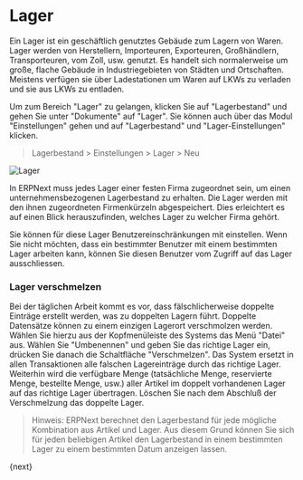 <!-- add-breadcrumbs -->
# Lager


Ein Lager ist ein geschäftlich genutztes Gebäude zum Lagern von Waren. Lager werden von Herstellern, Importeuren, Exporteuren, Großhändlern, Transporteuren, vom Zoll, usw. genutzt. Es handelt sich normalerweise um große, flache Gebäude in Industriegebieten von Städten und Ortschaften. Meistens verfügen sie über Ladestationen um Waren auf LKWs zu verladen und sie aus LKWs zu entladen.

Um zum Bereich "Lager" zu gelangen, klicken Sie auf "Lagerbestand" und gehen Sie unter "Dokumente" auf "Lager". Sie können auch über das Modul "Einstellungen" gehen und auf "Lagerbestand" und "Lager-Einstellungen" klicken.

> Lagerbestand > Einstellungen > Lager > Neu

<img class="screenshot" alt="Lager" src="{{docs_base_url}}/v12/assets/img/stock/warehouse.png">

In ERPNext muss jedes Lager einer festen Firma zugeordnet sein, um einen unternehmensbezogenen Lagerbestand zu erhalten. Die Lager werden mit den ihnen zugeordneten Firmenkürzeln abgespeichert. Dies erleichtert es auf einen Blick herauszufinden, welches Lager zu welcher Firma gehört.

Sie können für diese Lager Benutzereinschränkungen mit einstellen. Wenn Sie nicht möchten, dass ein bestimmter Benutzer mit einem bestimmten Lager arbeiten kann, können Sie diesen Benutzer vom Zugriff auf das Lager ausschliessen.

### Lager verschmelzen

Bei der täglichen Arbeit kommt es vor, dass fälschlicherweise doppelte Einträge erstellt werden, was zu doppelten Lagern führt. Doppelte Datensätze können zu einem einzigen Lagerort verschmolzen werden. Wählen Sie hierzu aus der Kopfmenüleiste des Systems das Menü "Datei" aus. Wählen Sie "Umbenennen" und geben Sie das richtige Lager ein, drücken Sie danach die Schaltfläche "Verschmelzen". Das System ersetzt in allen Transaktionen alle falschen Lagereinträge durch das richtige Lager. Weiterhin wird die verfügbare Menge (tatsächliche Menge, reservierte Menge, bestellte Menge, usw.) aller Artikel im doppelt vorhandenen Lager auf das richtige Lager übertragen. Löschen Sie nach dem Abschluß der Verschmelzung das doppelte Lager.

> Hinweis: ERPNext berechnet den Lagerbestand für jede mögliche Kombination aus Artikel und Lager. Aus diesem Grund können Sie sich für jeden beliebigen Artikel den Lagerbestand in einem bestimmten Lager zu einem bestimmten Datum anzeigen lassen.

{next}
